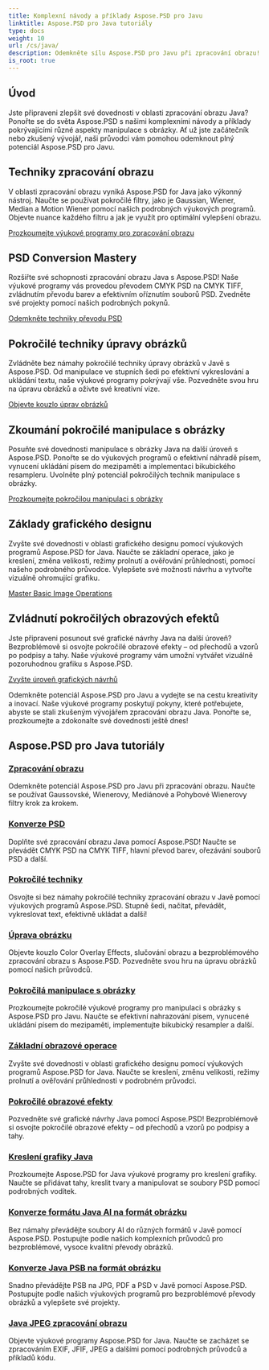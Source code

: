 ```yaml
---
title: Komplexní návody a příklady Aspose.PSD pro Javu
linktitle: Aspose.PSD pro Java tutoriály
type: docs
weight: 10
url: /cs/java/
description: Odemkněte sílu Aspose.PSD pro Javu při zpracování obrazu! Ovládněte filtry jako Gaussian, Wiener, Median a Motion Wiener pomocí podrobných výukových programů.
is_root: true
---
```


## Úvod

Jste připraveni zlepšit své dovednosti v oblasti zpracování obrazu Java? Ponořte se do světa Aspose.PSD s našimi komplexními návody a příklady pokrývajícími různé aspekty manipulace s obrázky. Ať už jste začátečník nebo zkušený vývojář, naši průvodci vám pomohou odemknout plný potenciál Aspose.PSD pro Javu.

## Techniky zpracování obrazu

V oblasti zpracování obrazu vyniká Aspose.PSD for Java jako výkonný nástroj. Naučte se používat pokročilé filtry, jako je Gaussian, Wiener, Median a Motion Wiener pomocí našich podrobných výukových programů. Objevte nuance každého filtru a jak je využít pro optimální vylepšení obrazu.

[Prozkoumejte výukové programy pro zpracování obrazu](./image-processing/)

## PSD Conversion Mastery

Rozšiřte své schopnosti zpracování obrazu Java s Aspose.PSD! Naše výukové programy vás provedou převodem CMYK PSD na CMYK TIFF, zvládnutím převodu barev a efektivním oříznutím souborů PSD. Zvedněte své projekty pomocí našich podrobných pokynů.

[Odemkněte techniky převodu PSD](./psd-conversion/)

## Pokročilé techniky úpravy obrázků

Zvládněte bez námahy pokročilé techniky úpravy obrázků v Javě s Aspose.PSD. Od manipulace ve stupních šedi po efektivní vykreslování a ukládání textu, naše výukové programy pokrývají vše. Pozvedněte svou hru na úpravu obrázků a oživte své kreativní vize.

[Objevte kouzlo úprav obrázků](./image-editing/)

## Zkoumání pokročilé manipulace s obrázky

Posuňte své dovednosti manipulace s obrázky Java na další úroveň s Aspose.PSD. Ponořte se do výukových programů o efektivní náhradě písem, vynucení ukládání písem do mezipaměti a implementaci bikubického resampleru. Uvolněte plný potenciál pokročilých technik manipulace s obrázky.

[Prozkoumejte pokročilou manipulaci s obrázky](./advanced-image-manipulation/)

## Základy grafického designu

Zvyšte své dovednosti v oblasti grafického designu pomocí výukových programů Aspose.PSD for Java. Naučte se základní operace, jako je kreslení, změna velikosti, režimy prolnutí a ověřování průhlednosti, pomocí našeho podrobného průvodce. Vylepšete své možnosti návrhu a vytvořte vizuálně ohromující grafiku.

[Master Basic Image Operations](./basic-image-operations/)

## Zvládnutí pokročilých obrazových efektů

Jste připraveni posunout své grafické návrhy Java na další úroveň? Bezproblémově si osvojte pokročilé obrazové efekty – od přechodů a vzorů po podpisy a tahy. Naše výukové programy vám umožní vytvářet vizuálně pozoruhodnou grafiku s Aspose.PSD.

[Zvyšte úroveň grafických návrhů](./advanced-image-effects/)

Odemkněte potenciál Aspose.PSD pro Javu a vydejte se na cestu kreativity a inovací. Naše výukové programy poskytují pokyny, které potřebujete, abyste se stali zkušeným vývojářem zpracování obrazu Java. Ponořte se, prozkoumejte a zdokonalte své dovednosti ještě dnes!
## Aspose.PSD pro Java tutoriály
### [Zpracování obrazu](./image-processing/)
Odemkněte potenciál Aspose.PSD pro Javu při zpracování obrazu. Naučte se používat Gaussovské, Wienerovy, Mediánové a Pohybové Wienerovy filtry krok za krokem.
### [Konverze PSD](./psd-conversion/)
Doplňte své zpracování obrazu Java pomocí Aspose.PSD! Naučte se převádět CMYK PSD na CMYK TIFF, hlavní převod barev, ořezávání souborů PSD a další. 
### [Pokročilé techniky](./advanced-techniques/)
Osvojte si bez námahy pokročilé techniky zpracování obrazu v Javě pomocí výukových programů Aspose.PSD. Stupně šedi, načítat, převádět, vykreslovat text, efektivně ukládat a další!
### [Úprava obrázku](./image-editing/)
Objevte kouzlo Color Overlay Effects, slučování obrazu a bezproblémového zpracování obrazu s Aspose.PSD. Pozvedněte svou hru na úpravu obrázků pomocí našich průvodců.
### [Pokročilá manipulace s obrázky](./advanced-image-manipulation/)
Prozkoumejte pokročilé výukové programy pro manipulaci s obrázky s Aspose.PSD pro Javu. Naučte se efektivní nahrazování písem, vynucené ukládání písem do mezipaměti, implementujte bikubický resampler a další.
### [Základní obrazové operace](./basic-image-operations/)
Zvyšte své dovednosti v oblasti grafického designu pomocí výukových programů Aspose.PSD for Java. Naučte se kreslení, změnu velikosti, režimy prolnutí a ověřování průhlednosti v podrobném průvodci.
### [Pokročilé obrazové efekty](./advanced-image-effects/)
Pozvedněte své grafické návrhy Java pomocí Aspose.PSD! Bezproblémově si osvojte pokročilé obrazové efekty – od přechodů a vzorů po podpisy a tahy.
### [Kreslení grafiky Java](./java-graphics-drawing/)
Prozkoumejte Aspose.PSD for Java výukové programy pro kreslení grafiky. Naučte se přidávat tahy, kreslit tvary a manipulovat se soubory PSD pomocí podrobných vodítek.
### [Konverze formátu Java AI na formát obrázku](./java-ai-to-image-format-conversion/)
Bez námahy převádějte soubory AI do různých formátů v Javě pomocí Aspose.PSD. Postupujte podle našich komplexních průvodců pro bezproblémové, vysoce kvalitní převody obrázků.
### [Konverze Java PSB na formát obrázku](./java-psb-to-image-format-conversion/)
Snadno převádějte PSB na JPG, PDF a PSD v Javě pomocí Aspose.PSD. Postupujte podle našich výukových programů pro bezproblémové převody obrázků a vylepšete své projekty.
### [Java JPEG zpracování obrazu](./java-jpeg-image-processing/)
Objevte výukové programy Aspose.PSD for Java. Naučte se zacházet se zpracováním EXIF, JFIF, JPEG a dalšími pomocí podrobných průvodců a příkladů kódu.